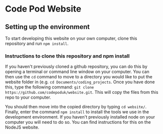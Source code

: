 # Code Pod Website

## Setting up the environment

To start developing this website on your own computer, clone this repository and run ```npm install```.  

### Instructions to clone this repository and npm install

If you haven't previously cloned a github repository, you can do this by opening a terminal or command line window on your computer. You can then use the ```cd``` command to move to a directory you would like to put the website folder in (e.g. ```cd Documents/coding_projects```.  Once you have done this, type the following command: ```git clone https://github.com/codepoduk/website.git```.  This will copy the files from this repo to your computer.

You should then move into the copied directory by typing ```cd website/```.  Finally, enter the command ```npm install``` to install the tools we use in the development environment.  If you haven't previously installed node on your computer you will need to do so.  You can find instructions for this on the NodeJS website.